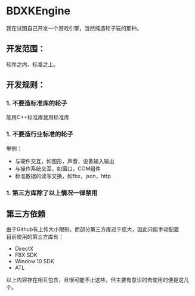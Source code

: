 # BDXKEngine
我在试图自己开发一个游戏引擎，当然纯造轮子玩的那种。
## 开发范围：
软件之内，标准之上。
## 开发规则：
### 1. 不要造标准库的轮子
  能用C++标准库就用标准库
### 1. 不要造行业标准的轮子
  举例：
  * 与硬件交互，如图形，声音，设备输入输出
  * 与操作系统交互，如窗口，COM组件
  * 标准数据的读写交换，如fbx，json，http
### 1. 第三方库除了以上情况一律禁用

## 第三方依赖
由于Github有上传大小限制，而部分第三方库过于庞大，因此只能手动配置  
目前使用的第三方库有：
* DirectX
* FBX SDK
* Window 10 SDK
* ATL

以上内容存在相互包含，且很可能不止这些，但主要有意识的去使用的便是这几个。
